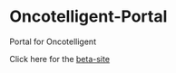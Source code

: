 # Oncotelligent-Portal
Portal for Oncotelligent

Click here for the [beta-site](https://trentparkinson.github.io/Oncotelligent-Portal/index.html)